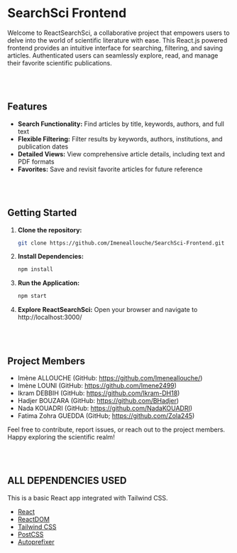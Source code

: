 # SearchSci Frontend

Welcome to ReactSearchSci, a collaborative project that empowers users to delve into the world of scientific literature with ease. This React.js powered frontend provides an intuitive interface for searching, filtering, and saving articles. Authenticated users can seamlessly explore, read, and manage their favorite scientific publications.

<br><br>

## Features

- **Search Functionality:** Find articles by title, keywords, authors, and full text
- **Flexible Filtering:** Filter results by keywords, authors, institutions, and publication dates
- **Detailed Views:** View comprehensive article details, including text and PDF formats
- **Favorites:** Save and revisit favorite articles for future reference

<br><br>

## Getting Started

1. **Clone the repository:**

   ```bash
   git clone https://github.com/Imeneallouche/SearchSci-Frontend.git
   ```

2. **Install Dependencies:**

   ```bash
   npm install
   ```

3. **Run the Application:**

   ```bash
   npm start
   ```

4. **Explore ReactSearchSci:**
   Open your browser and navigate to http://localhost:3000/

<br><br>

## Project Members

- Imène ALLOUCHE (GitHub: https://github.com/Imeneallouche/)
- Imène LOUNI (GitHub: https://github.com/Imene2499)
- Ikram DEBBIH (GitHub: https://github.com/Ikram-DH18)
- Hadjer BOUZARA (GitHub: https://github.com/BHadjer)
- Nada KOUADRI (GitHub: https://github.com/NadaKOUADRI)
- Fatima Zohra GUEDDA (GitHub; https://github.com/Zola245)

Feel free to contribute, report issues, or reach out to the project members. Happy exploring the scientific realm!

<br><br>

## ALL DEPENDENCIES USED

This is a basic React app integrated with Tailwind CSS.

- [React](https://reactjs.org/)
- [ReactDOM](https://reactjs.org/docs/react-dom.html)
- [Tailwind CSS](https://tailwindcss.com/)
- [PostCSS](https://postcss.org/)
- [Autoprefixer](https://github.com/postcss/autoprefixer)
